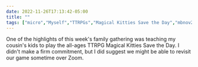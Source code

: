 ---date: 2022-11-26T17:13:42-05:00title: ""tags: ["micro","Myself","TTRPGs","Magical Kitties Save the Day","mbnov2022","Thanksgiving"]---One of the highlights of this week's family gathering was teaching my cousin's kids to play the all-ages TTRPG Magical Kitties Save the Day. I didn't make a firm commitment, but I did suggest we might be able to revisit our game sometime over Zoom.